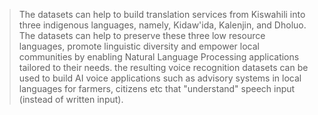 > The datasets can help to build translation services from Kiswahili into three indigenous languages, namely, Kidaw'ida, Kalenjin, and Dholuo. 
> The datasets can help to preserve these three low resource languages, promote linguistic diversity and empower local communities by enabling Natural Language Processing applications tailored to their needs.
> the resulting voice recognition datasets can be used to build AI voice applications such as advisory systems in local languages for farmers, citizens etc that "understand" speech input (instead of written input).  